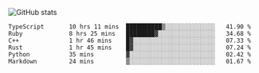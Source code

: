 ![GitHub stats](https://github-readme-stats.vercel.app/api?username=ksk001100&show_icons=true&theme=tokyonight)

<!--START_SECTION:waka-->

```text
TypeScript       10 hrs 11 mins  ██████████▒░░░░░░░░░░░░░░   41.90 %
Ruby             8 hrs 25 mins   ████████▓░░░░░░░░░░░░░░░░   34.68 %
C++              1 hr 46 mins    █▓░░░░░░░░░░░░░░░░░░░░░░░   07.33 %
Rust             1 hr 45 mins    █▓░░░░░░░░░░░░░░░░░░░░░░░   07.24 %
Python           35 mins         ▓░░░░░░░░░░░░░░░░░░░░░░░░   02.42 %
Markdown         24 mins         ▒░░░░░░░░░░░░░░░░░░░░░░░░   01.67 %
```

<!--END_SECTION:waka-->
